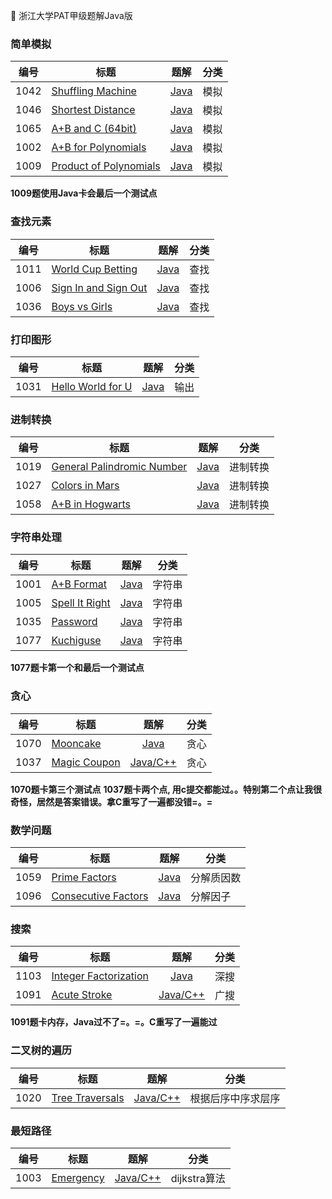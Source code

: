 
:koala: 浙江大学PAT甲级题解Java版






### 简单模拟
 
| 编号 | 标题                                                         |                             题解                             | 分类 |
| ---- | ------------------------------------------------------------ | :----------------------------------------------------------: | ---- |
| 1042 | [Shuffling Machine](https://pintia.cn/problem-sets/994805342720868352/problems/994805442671132672) | [Java](https://github.com/zzzmj/PAT_JAVA/blob/master/src/adv1042/Main.java) | 模拟 |
| 1046 | [Shortest Distance](https://pintia.cn/problem-sets/994805342720868352/problems/994805435700199424) | [Java](https://github.com/zzzmj/PAT_JAVA/blob/master/src/adv1046/Main.java) | 模拟 |
| 1065 | [A+B and C (64bit) ](https://pintia.cn/problem-sets/994805342720868352/problems/994805406352654336) | [Java](https://github.com/zzzmj/PAT_JAVA/blob/master/src/adv1065/Main.java) | 模拟 |
| 1002 | [A+B for Polynomials](https://pintia.cn/problem-sets/994805342720868352/problems/994805526272000000) | [Java](https://github.com/zzzmj/PAT_JAVA/blob/master/src/adv1002/Main.java) | 模拟 |
| 1009 | [Product of Polynomials](https://pintia.cn/problem-sets/994805342720868352/problems/994805509540921344) | [Java](https://github.com/zzzmj/PAT_JAVA/blob/master/src/adv1009/Main.java) | 模拟 |

**1009题使用Java卡会最后一个测试点**

### 查找元素
| 编号 | 标题                                                         |                             题解                             | 分类 |
| ---- | ------------------------------------------------------------ | :----------------------------------------------------------: | ---- |
| 1011 | [World Cup Betting](https://pintia.cn/problem-sets/994805342720868352/problems/994805504927186944) | [Java](https://github.com/zzzmj/PAT_JAVA/blob/master/src/adv1011/Main.java) | 查找 |
| 1006 | [Sign In and Sign Out](https://pintia.cn/problem-sets/994805342720868352/problems/994805516654460928) | [Java](https://github.com/zzzmj/PAT_JAVA/blob/master/src/adv1006/Main.java) | 查找 |
| 1036 | [Boys vs Girls](https://pintia.cn/problem-sets/994805342720868352/problems/994805453203030016) | [Java](https://github.com/zzzmj/PAT_JAVA/blob/master/src/adv1036/Main.java) | 查找 |

### 打印图形

| 编号 | 标题                                                         |                             题解                             | 分类 |
| ---- | ------------------------------------------------------------ | :----------------------------------------------------------: | ---- |
| 1031 | [Hello World for U](https://pintia.cn/problem-sets/994805342720868352/problems/994805462535356416) | [Java](https://github.com/zzzmj/PAT_JAVA/blob/master/src/adv1031/Main.java) | 输出 |

### 进制转换
 
| 编号 | 标题                                                         |                             题解                             | 分类 |
| ---- | ------------------------------------------------------------ | :----------------------------------------------------------: | ---- |
| 1019 | [General Palindromic Number](https://pintia.cn/problem-sets/994805342720868352/problems/994805487143337984) | [Java](https://github.com/zzzmj/PAT_JAVA/blob/master/src/adv1019/Main.java) | 进制转换 |
| 1027 | [Colors in Mars](https://pintia.cn/problem-sets/994805342720868352/problems/994805470349344768) | [Java](https://github.com/zzzmj/PAT_JAVA/blob/master/src/adv1027/Main.java) | 进制转换 |
| 1058 | [A+B in Hogwarts](https://pintia.cn/problem-sets/994805342720868352/problems/994805416519647232) | [Java](https://github.com/zzzmj/PAT_JAVA/blob/master/src/adv1058/Main.java) | 进制转换 |


### 字符串处理

| 编号 | 标题                                                         |                             题解                             | 分类 |
| ---- | ------------------------------------------------------------ | :----------------------------------------------------------: | ---- |
| 1001 | [A+B Format](https://pintia.cn/problem-sets/994805342720868352/problems/994805528788582400) | [Java](https://github.com/zzzmj/PAT_JAVA/blob/master/src/adv1001/Main.java) | 字符串 |
| 1005 | [Spell It Right](https://pintia.cn/problem-sets/994805342720868352/problems/994805519074574336) | [Java](https://github.com/zzzmj/PAT_JAVA/blob/master/src/adv1005/Main.java) | 字符串 |
| 1035 | [Password](https://pintia.cn/problem-sets/994805342720868352/problems/994805454989803520) | [Java](https://github.com/zzzmj/PAT_JAVA/blob/master/src/adv1035/Main.java) | 字符串 |
| 1077 | [Kuchiguse](https://pintia.cn/problem-sets/994805342720868352/problems/994805390896644096) | [Java](https://github.com/zzzmj/PAT_JAVA/blob/master/src/adv1077/Main.java) | 字符串 |

**1077题卡第一个和最后一个测试点**

### 贪心

| 编号 | 标题                                                         |                             题解                             | 分类 |
| ---- | ------------------------------------------------------------ | :----------------------------------------------------------: | ---- |
| 1070 | [Mooncake](https://pintia.cn/problem-sets/994805342720868352/problems/994805399578853376) | [Java](https://github.com/zzzmj/PAT_JAVA/blob/master/src/adv1070/Main.java) | 贪心 |
| 1037 | [Magic Coupon](https://pintia.cn/problem-sets/994805342720868352/problems/994805451374313472) | [Java/C++](https://github.com/zzzmj/PAT_JAVA/blob/master/src/adv1037/Main.java) | 贪心 |

**1070题卡第三个测试点**
**1037题卡两个点, 用c提交都能过。。特别第二个点让我很奇怪，居然是答案错误。拿C重写了一遍都没错=。=**


### 数学问题

| 编号 | 标题                                                         |                             题解                             | 分类 |
| ---- | ------------------------------------------------------------ | :----------------------------------------------------------: | ---- |
| 1059 | [Prime Factors](https://pintia.cn/problem-sets/994805342720868352/problems/994805415005503488) | [Java](https://github.com/zzzmj/PAT_JAVA/blob/master/src/adv1059/Main.java) | 分解质因数 |
| 1096 | [Consecutive Factors](https://pintia.cn/problem-sets/994805342720868352/problems/994805370650738688) | [Java](https://github.com/zzzmj/PAT_JAVA/blob/master/src/adv1096/Main.java) | 分解因子 |

### 搜索
| 编号 | 标题                                                         |                             题解                             | 分类 |
| ---- | ------------------------------------------------------------ | :----------------------------------------------------------: | ---- |
| 1103 | [Integer Factorization](https://pintia.cn/problem-sets/994805342720868352/problems/994805364711604224) | [Java](https://github.com/zzzmj/PAT_JAVA/blob/master/src/adv1103/Main.java) | 深搜 |
| 1091 | [Acute Stroke](https://pintia.cn/problem-sets/994805342720868352/problems/994805375457411072) | [Java/C++](https://github.com/zzzmj/PAT_JAVA/blob/master/src/adv1091/Main.java) | 广搜 |

**1091题卡内存，Java过不了=。=。C重写了一遍能过**

### 二叉树的遍历
| 编号 | 标题                                                         |                             题解                             | 分类 |
| ---- | ------------------------------------------------------------ | :----------------------------------------------------------: | ---- |
| 1020 | [Tree Traversals](https://pintia.cn/problem-sets/994805342720868352/problems/994805485033603072) | [Java/C++](https://github.com/zzzmj/PAT_JAVA/blob/master/src/adv1020/Main.java) | 根据后序中序求层序 |


### 最短路径
| 编号 | 标题                                                         |                             题解                             | 分类 |
| ---- | ------------------------------------------------------------ | :----------------------------------------------------------: | ---- |
| 1003 | [Emergency](https://pintia.cn/problem-sets/994805342720868352/problems/994805523835109376) | [Java/C++](https://github.com/zzzmj/PAT_JAVA/blob/master/src/adv1003/Main.java) | dijkstra算法 |
